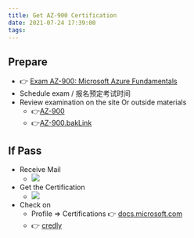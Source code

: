 ```yaml
---
title: Get AZ-900 Certification
date: 2021-07-24 17:39:00
tags:
---
```

## Prepare
- 👉 [Exam AZ-900: Microsoft Azure Fundamentals](https://docs.microsoft.com/en-us/learn/certifications/exams/az-900?wt.mc_id=learningredirect_certs-web-wwl)
- Schedule exam / 报名预定考试时间
- Review examination on the site Or outside materials 
    - 👉[AZ-900](https://raw.githubusercontent.com/OrekiYuta/Gear/master/Materials/AZ-900.rar)
    - 👉[AZ-900.bakLink](https://github.com/OrekiYuta/Gear/blob/master/Materials/AZ-900.rar)

## If Pass
- Receive Mail
    - ![](/images/getAZ-900Certification/Snipaste_2021-07-24_17-55-39.png)
- Get the Certification
    - ![](/images/getAZ-900Certification/Snipaste_2021-07-24_17-58-48.png)
- Check on 
    - Profile => Certifications 👉 [docs.microsoft.com](https://docs.microsoft.com/en-us/)
    - 👉 [credly](https://www.credly.com/earner/earned)